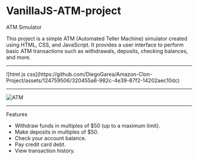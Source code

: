 # VanillaJS-ATM-project

ATM Simulator

This project is a simple ATM (Automated Teller Machine) simulator created using HTML, CSS, and JavaScript. It provides a user interface to perform basic ATM transactions such as withdrawals, deposits, checking balances, and more.
<hr/>
![html js css](https://github.com/DiegoGarea/Amazon-Clon-Project/assets/124759506/320455a6-982c-4e39-87f2-14202aec10dc)


<hr/>

![ATM](https://github.com/DiegoGarea/VanillaJS-ATM-project/assets/124759506/46bee67c-cd85-4bf8-8fa7-a3d2c4b213ac)


<hr/>

Features

- Withdraw funds in multiples of $50 (up to a maximum limit).
- Make deposits in multiples of $50.
- Check your account balance.
- Pay credit card debt.
- View transaction history.

